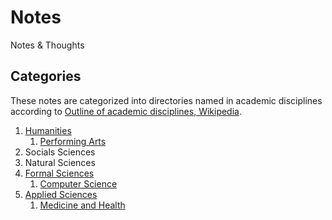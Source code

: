# Notes

Notes & Thoughts

## Categories

[wiki_disciplines]: <https://en.wikipedia.org/wiki/Outline_of_academic_disciplines>

These notes are categorized into directories named in academic
disciplines according to [Outline of academic disciplines, Wikipedia][
    wiki_disciplines].

1. [Humanities](https://en.wikipedia.org/wiki/Humanities)
   1. [Performing Arts](https://en.wikipedia.org/wiki/Performing_arts)
2. Socials Sciences
3. Natural Sciences
4. [Formal Sciences](https://en.wikipedia.org/wiki/Formal_science)
   1. [Computer Science](https://en.wikipedia.org/wiki/Computer_science)
5. [Applied Sciences](https://en.wikipedia.org/wiki/Applied_science)
   1. [Medicine and Health](https://en.wikipedia.org/wiki/Medicine)
